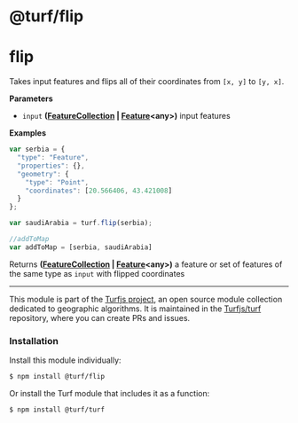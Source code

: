 # @turf/flip

# flip

Takes input features and flips all of their coordinates
from `[x, y]` to `[y, x]`.

**Parameters**

-   `input` **([FeatureCollection](http://geojson.org/geojson-spec.html#feature-collection-objects) \| [Feature](http://geojson.org/geojson-spec.html#feature-objects)&lt;any>)** input features

**Examples**

```javascript
var serbia = {
  "type": "Feature",
  "properties": {},
  "geometry": {
    "type": "Point",
    "coordinates": [20.566406, 43.421008]
  }
};

var saudiArabia = turf.flip(serbia);

//addToMap
var addToMap = [serbia, saudiArabia]
```

Returns **([FeatureCollection](http://geojson.org/geojson-spec.html#feature-collection-objects) \| [Feature](http://geojson.org/geojson-spec.html#feature-objects)&lt;any>)** a feature or set of features of the same type as `input` with flipped coordinates

<!-- This file is automatically generated. Please don't edit it directly:
if you find an error, edit the source file (likely index.js), and re-run
./scripts/generate-readmes in the turf project. -->

---

This module is part of the [Turfjs project](http://turfjs.org/), an open source
module collection dedicated to geographic algorithms. It is maintained in the
[Turfjs/turf](https://github.com/Turfjs/turf) repository, where you can create
PRs and issues.

### Installation

Install this module individually:

```sh
$ npm install @turf/flip
```

Or install the Turf module that includes it as a function:

```sh
$ npm install @turf/turf
```
